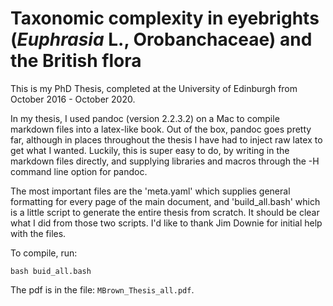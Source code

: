 # Taxonomic complexity in eyebrights (*Euphrasia* L., Orobanchaceae) and the British flora

This is my PhD Thesis, completed at the University of Edinburgh from October 2016 - October 2020.

In my thesis, I used pandoc (version 2.2.3.2) on a Mac to compile markdown files into a latex-like book. Out of the box, pandoc goes pretty far, although in places throughout the thesis I have had to inject raw latex to get what I wanted. Luckily, this is super easy to do, by writing in the markdown files directly, and supplying libraries and macros through the -H command line option for pandoc.

The most important files are the 'meta.yaml' which supplies general formatting for every page of the main document, and 'build_all.bash' which is a little script to generate the entire thesis from scratch. It should be clear what I did from those two scripts. I'd like to thank Jim Downie for initial help with the files.

To compile, run:

`bash buid_all.bash`

The pdf is in the file: `MBrown_Thesis_all.pdf`.